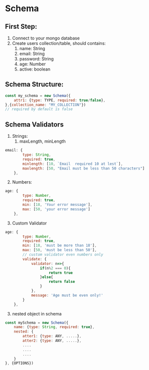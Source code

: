 # Schema

## First Step:
1. Connect to your mongo database
2. Create users collection/table, should contains:
   1. name: String
   2. email: String
   3. password: String
   4. age: Number
   5. active: boolean

## Schema Structure:
```javascript
const my_schema = new Schema({
    attr1: {type: TYPE, required: true/false},
},{collection_name: "MY_COLLECTION"})
// required by default is false
```

## Schema Validators
1. Strings:
    1. maxLength, minLength
```javascript
email: {
        type: String,
        required: true,
        minlength: [10, `Email  required 10 at lest`],
        maxlength: [50, "Email must be less than 50 characters"]
    },
```
2. Numbers:
```javascript
age: {
        type: Number,
        required: true,
        min: [18, 'Your error message'],
        max: [50, 'your error message']
    },
```
3. Custom Validator
```javascript
age: {
        type: Number,
        required: true,
        min: [18, 'must be more than 18'],
        max: [50, 'must be less than 50'],
        // custom validator even numbers only
        validate: {
            validator: n=>{
                if(n%2 === 0){
                    return true
                }else{
                    return false
                }
            },
            message: 'Age must be even only!'
        }
    },
```

3. nested object in schema
```javascript
const mySchema = new Schema({
    name: {type: String, required: true},
    nested: {
        atter1: {type: ANY, .....},
        atter2: {type: ANY, .....},
        ....
        ....
        ....
    }
}, {OPTIONS})
```

